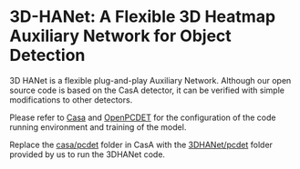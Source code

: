 # 3D-HANet: A Flexible 3D Heatmap Auxiliary Network for Object Detection

3D HANet is a flexible plug-and-play Auxiliary Network. Although our open source code is based on the CasA detector, it can be verified with simple modifications to other detectors.

Please refer to [Casa](https://github.com/hailanyi/CasA) and [OpenPCDET](https://github.com/open-mmlab/OpenPCDet) for the configuration of the code running environment and training of the model.

Replace the [casa/pcdet](https://github.com/hailanyi/CasA/tree/master/pcdet) folder in CasA with the [3DHANet/pcdet](https://github.com/xmuqimingxia/3D-HANet/tree/main/pcdet) folder provided by us to run the 3DHANet code.
